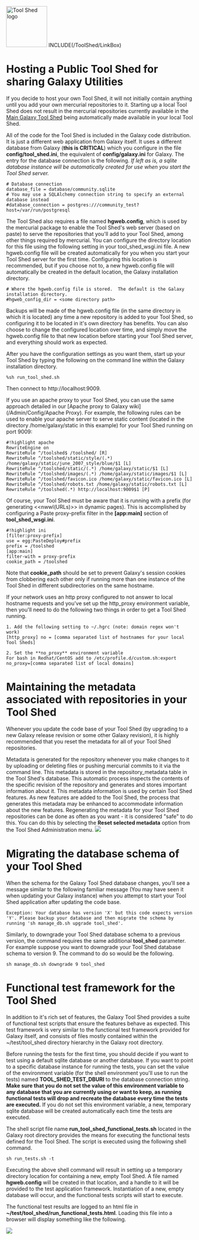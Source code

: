 <div class='right'> <a href='/ToolShed/'><img src='/Images/Logos/ToolShed.jpg' alt='Tool Shed logo' height="110px" /></a> INCLUDE(/ToolShed/LinkBox) </div>

# Hosting a Public Tool Shed for sharing Galaxy Utilities

If you decide to host your own Tool Shed, it will not initially contain anything until you add your own mercurial repositories to it. Starting up a local Tool Shed does not result in the mercurial repositories currently available in the [Main Galaxy Tool Shed](http://toolshed.g2.bx.psu.edu) being automatically made available in your local Tool Shed.

All of the code for the Tool Shed is included in the Galaxy code distribution.  It is just a different web application from Galaxy itself. It uses a different database from Galaxy (**this is CRITICAL**) which you configure in the file **config/tool_shed.ini**, the equivalent of **config/galaxy.ini** for Galaxy.  The entry for the database connection is the following. *If left as is, a sqlite database instance will be automatically created for use when you start the Tool Shed server.*

```
# Database connection
database_file = database/community.sqlite
# You may use a SQLAlchemy connection string to specify an external database instead
#database_connection = postgres:///community_test?host=/var/run/postgresql
```


The Tool Shed also requires a file named **hgweb.config**, which is used by the mercurial package to enable the Tool Shed's web server (based on paste) to serve the repositories that you'll add to your Tool Shed, among other things required by mercurial.  You can configure the directory location for this file using the following setting in your tool_shed_wsgi.ini file. A new hgweb.config file will be created automatically for you when you start your Tool Shed server for the first time.  Configuring this location is recommended, but if you choose not to, a new hgweb.config file will automatically be created in the default location, the Galaxy installation directory.

```
# Where the hgweb.config file is stored.  The default is the Galaxy installation directory.
#hgweb_config_dir = <some directory path>
```


Backups will be made of the hgweb.config file (in the same directory in which it is located) any time a new repository is added to your Tool Shed, so configuring it to be located in it's own directory has benefits.  You can also choose to change the configured location over time, and simply move the hgweb.config file to that new location before starting your Tool Shed server, and everything should work as expected.

After you have the configuration settings as you want them, start up your Tool Shed by typing the following on the command line within the Galaxy installation directory.

```
%sh run_tool_shed.sh
```


Then connect to http://localhost:9009.

If you use an apache proxy to your Tool Shed, you can use the same approach detailed in our [Apache proxy to Galaxy wiki](/Admin/Config/Apache Proxy). For example, the following rules can be used to enable your apache server to serve static content (located in the directory /home/galaxy/static in this example) for your Tool Shed running on port 9009:

```
#!highlight apache
RewriteEngine on
RewriteRule ^/toolshed$ /toolshed/ [R]
RewriteRule ^/toolshed/static/style/(.*) /home/galaxy/static/june_2007_style/blue/$1 [L]
RewriteRule ^/toolshed/static/(.*) /home/galaxy/static/$1 [L]
RewriteRule ^/toolshed/images/(.*) /home/galaxy/static/images/$1 [L]
RewriteRule ^/toolshed/favicon.ico /home/galaxy/static/favicon.ico [L]
RewriteRule ^/toolshed/robots.txt /home/galaxy/static/robots.txt [L]
RewriteRule ^/toolshed(.*) http://localhost:9009$1 [P]
```


Of course, your Tool Shed must be aware that it is running with a prefix (for generating <<nwwl(URLs)>> in dynamic pages). This is accomplished by configuring a Paste proxy-prefix filter in the **[app:main]** section of **tool_shed_wsgi.ini**.

```
#!highlight ini
[filter:proxy-prefix]
use = egg:PasteDeploy#prefix
prefix = /toolshed
[app:main]
filter-with = proxy-prefix
cookie_path = /toolshed
```


Note that **cookie_path** should be set to prevent Galaxy's session cookies from clobbering each other only if running more than one instance of the Tool Shed in different subdirectories on the same hostname.

If your network uses an http proxy configured to not answer to local hostname requests and you've set up the http_proxy environment variable, then you'll need to do the following two things in order to get a Tool Shed running.

```
1. Add the following setting to ~/.hgrc (note: domain regex won't work)
[http_proxy] no = [comma separated list of hostnames for your local Tool Sheds]

2. Set the **no_proxy** environment variable
For bash in Redhat/CentOS add to /etc/profile.d/custom.sh:export no_proxy=[comma separated list of local domains]
```


# Maintaining the metadata associated with repositories in your Tool Shed

Whenever you update the code base of your Tool Shed (by upgrading to a new Galaxy release revision or some other Galaxy revision), it is highly recommended that you reset the metadata for all of your Tool Shed repositories.

Metadata is generated for the repository whenever you make changes to it by uploading or deleting files or pushing mercurial commits to it via the command line.  This metadata is stored in the repository_metadata table in the Tool Shed's database.  This automatic process inspects the contents of the specific revision of the repository and generates and stores important information about it.  This metadata information is used by certain Tool Shed features.
As new features are added to the Tool Shed, the process that generates this metadata may be enhanced to accommodate information about the new features.  Regenerating the metadata for your Tool Shed repositories can be done as often as you want - it is considered "safe" to do this.  You can do this by selecting the **Reset selected metadata** option from the Tool Shed Administration menu.
![](/reset_selected_metadata.png)

# Migrating the database schema of your Tool Shed

When the schema for the Galaxy Tool Shed database changes, you'll see a message similar to the following familiar message (You may have seen it when updating your Galaxy instance) when you attempt to start your Tool Shed application after updating the code base.

```
Exception: Your database has version 'X' but this code expects version 'Y'. Please backup your database and then migrate the schema by running 'sh manage_db.sh upgrade tool_shed'.
```


Similarly, to downgrade your Tool Shed database schema to a previous version, the command requires the same additional **tool_shed** parameter. For example suppose you want to downgrade your Tool Shed database schema to version 9. The command to do so would be the following.

```
sh manage_db.sh downgrade 9 tool_shed
```


# Functional test framework for the Tool Shed

In addition to it's rich set of features, the Galaxy Tool Shed provides a suite of functional test scripts that ensure the features behave as expected.  This test framework is very similar to the functional test framework provided for Galaxy itself, and consists of files mostly contained within the ~/test/tool_shed directory hierarchy in the Galaxy root directory.

Before running the tests for the first time, you should decide if you want to test using a default sqlite database or another database.  If you want to point to a specific database instance for running the tests, you can set the value of the environment variable (for the shell environment you'll use to run the tests) named **TOOL_SHED_TEST_DBURI** to the database connection string.  **Make sure that you do not set the value of this environment variable to any database that you are currently using or want to keep, as running functional tests will drop and recreate the database every time the tests are executed.**  If you do not set this environment variable, a new, temporary sqlite database will be created automatically each time the tests are executed.

The shell script file name **run_tool_shed_functional_tests.sh** located in the Galaxy root directory provides the means for executing the functional tests defined for the Tool Shed.  The script is executed using the following shell command.

```
sh run_tests.sh -t
```


Executing the above shell command will result in setting up a temporary directory location for containing a new, empty Tool Shed.  A file named **hgweb.config** will be created in that location, and a handle to it will be provided to the test application framework.  Instantiation of a new, empty database will occur, and the functional tests scripts will start to execute.

The functional test results are logged to an html file in **~/test/tool_shed/run_functional_tests.html**.  Loading this file into a browser will display something like the following.

![](/functional_test_output.png)
